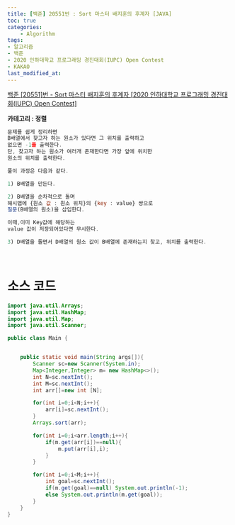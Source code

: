 ```yaml
---
title: [백준] 20551번 : Sort 마스터 배지훈의 후계자 [JAVA]
toc: true
categories:	
    - Algorithm
tags:
- 알고리즘
- 백준
- 2020 인하대학교 프로그래밍 경진대회(IUPC) Open Contest
- KAKAO
last_modified_at: 
---
```


[백준 [20551]번 - Sort 마스터 배지훈의 후계자 [2020 인하대학교 프로그래밍 경진대회(IUPC) Open Contest]](https://www.acmicpc.net/problem/20551) 

**카테고리 : 정렬**

```javascript
문제를 쉽게 정리하면
B배열에서 찾고자 하는 원소가 있다면 그 위치를 출력하고
없으면 -1을 출력한다.
단, 찾고자 하는 원소가 여러개 존재한다면 가장 앞에 위치한
원소의 위치를 출력한다.

풀이 과정은 다음과 같다.

1) B배열을 만든다.

2) B배열을 순차적으로 돌며
해시맵에 {원소 값 : 원소 위치}의 {key : value} 쌍으로
질문(B배열의 원소)을 삽입한다.

이때,이미 Key값에 해당하는
value 값이 저장되어있다면 무시한다.

3) D배열을 돌면서 D배열의 원소 값이 B배열에 존재하는지 찾고, 위치를 출력한다.
```



<br/>

# 소스 코드

```java
import java.util.Arrays;
import java.util.HashMap;
import java.util.Map;
import java.util.Scanner;

public class Main {


    public static void main(String args[]){
        Scanner sc=new Scanner(System.in);
        Map<Integer,Integer> m= new HashMap<>();
        int N=sc.nextInt();
        int M=sc.nextInt();
        int arr[]=new int [N];

        for(int i=0;i<N;i++){
            arr[i]=sc.nextInt();
        }
        Arrays.sort(arr);

        for(int i=0;i<arr.length;i++){
            if(m.get(arr[i])==null){
                m.put(arr[i],i);
            }
        }

        for(int i=0;i<M;i++){
            int goal=sc.nextInt();
            if(m.get(goal)==null) System.out.println(-1);
            else System.out.println(m.get(goal));
        }
    }
}

```

<br/>

